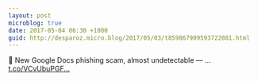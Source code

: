 ```yaml
---
layout: post
microblog: true
date: 2017-05-04 06:30 +1000
guid: http://desparoz.micro.blog/2017/05/03/t859867909593722881.html
---
```

🔗 New Google Docs phishing scam, almost undetectable — ... [t.co/VCvUbuPGF...](https://t.co/VCvUbuPGFI)
